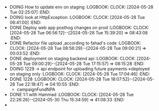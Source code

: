 - DOING How to update env on staging
  :LOGBOOK:
  CLOCK: [2024-05-28 Tue 02:25:07]
  :END:
- DOING look at HttpException
  :LOGBOOK:
  CLOCK: [2024-05-28 Tue 06:41:00]
  :END:
- DONE Deploy web app posthog changes on prod
  :LOGBOOK:
  CLOCK: [2024-05-28 Tue 06:56:12]--[2024-05-28 Tue 15:39:20] =>  08:43:08
  :END:
- DONE Refactor file upload ,according to fahad's code
  :LOGBOOK:
  CLOCK: [2024-05-28 Tue 08:56:29]--[2024-05-28 Tue 09:00:21] =>  00:03:52
  :END:
- DONE deployment on staging backend api
  :LOGBOOK:
  CLOCK: [2024-05-28 Tue 09:00:29]--[2024-05-28 Tue 17:15:57] =>  08:15:28
  :END:
- DOING 1229 -> api endpoint for uploading future payments->deployed on staging only
  :LOGBOOK:
  CLOCK: [2024-05-28 Tue 17:04:46]
  :END:
- DONE 1228
  :LOGBOOK:
  CLOCK: [2024-05-28 Tue 18:07:52]--[2024-05-28 Tue 22:18:47] =>  04:10:55
  :END:
	- campaignFundNPA
- DONE 1:1 with Hammad
  :LOGBOOK:
  CLOCK: [2024-05-28 Tue 22:26:26]--[2024-05-30 Thu 15:34:59] =>  41:08:33
  :END:
-